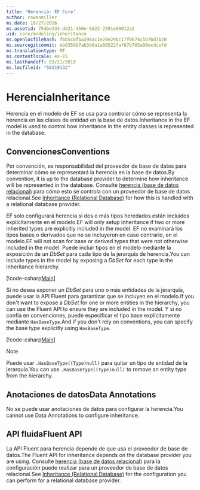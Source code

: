 ```yaml
---
title: 'Herencia: EF Core'
author: rowanmiller
ms.date: 10/27/2016
ms.assetid: 754be334-dd21-450e-9d22-2591e80012a2
uid: core/modeling/inheritance
ms.openlocfilehash: f6b5c8f5a398ac1e28e29bc17f0674c5b76d7b20
ms.sourcegitcommit: eb8359b7ab3b0a1a08522faf67b703a00ecdcefd
ms.translationtype: MT
ms.contentlocale: es-ES
ms.lasthandoff: 03/21/2019
ms.locfileid: "58319132"
---
```

# <a name="inheritance"></a><span data-ttu-id="53a61-102">Herencia</span><span class="sxs-lookup"><span data-stu-id="53a61-102">Inheritance</span></span>

<span data-ttu-id="53a61-103">Herencia en el modelo de EF se usa para controlar cómo se representa la herencia en las clases de entidad en la base de datos.</span><span class="sxs-lookup"><span data-stu-id="53a61-103">Inheritance in the EF model is used to control how inheritance in the entity classes is represented in the database.</span></span>

## <a name="conventions"></a><span data-ttu-id="53a61-104">Convenciones</span><span class="sxs-lookup"><span data-stu-id="53a61-104">Conventions</span></span>

<span data-ttu-id="53a61-105">Por convención, es responsabilidad del proveedor de base de datos para determinar cómo se representará la herencia en la base de datos.</span><span class="sxs-lookup"><span data-stu-id="53a61-105">By convention, it is up to the database provider to determine how inheritance will be represented in the database.</span></span> <span data-ttu-id="53a61-106">Consulte [herencia (base de datos relacional)](relational/inheritance.md) para cómo esto se controla con un proveedor de base de datos relacional.</span><span class="sxs-lookup"><span data-stu-id="53a61-106">See [Inheritance (Relational Database)](relational/inheritance.md) for how this is handled with a relational database provider.</span></span>

<span data-ttu-id="53a61-107">EF solo configurará herencia si dos o más tipos heredados están incluidos explícitamente en el modelo.</span><span class="sxs-lookup"><span data-stu-id="53a61-107">EF will only setup inheritance if two or more inherited types are explicitly included in the model.</span></span> <span data-ttu-id="53a61-108">EF no examinará los tipos bases o derivados que no se incluyeron en caso contrario, en el modelo.</span><span class="sxs-lookup"><span data-stu-id="53a61-108">EF will not scan for base or derived types that were not otherwise included in the model.</span></span> <span data-ttu-id="53a61-109">Puede incluir tipos en el modelo mediante la exposición de un *DbSet<TEntity>*  para cada tipo de la jerarquía de herencia.</span><span class="sxs-lookup"><span data-stu-id="53a61-109">You can include types in the model by exposing a *DbSet<TEntity>* for each type in the inheritance hierarchy.</span></span>

[!code-csharp[Main](../../../samples/core/Modeling/Conventions/Samples/InheritanceDbSets.cs?highlight=3-4&name=Model)]

<span data-ttu-id="53a61-110">Si no desea exponer un *DbSet<TEntity>*  para uno o más entidades de la jerarquía, puede usar la API Fluent para garantizar que se incluyen en el modelo.</span><span class="sxs-lookup"><span data-stu-id="53a61-110">If you don't want to expose a *DbSet<TEntity>* for one or more entities in the hierarchy, you can use the Fluent API to ensure they are included in the model.</span></span>
<span data-ttu-id="53a61-111">Y si no confía en convenciones, puede especificar el tipo base explícitamente mediante `HasBaseType`.</span><span class="sxs-lookup"><span data-stu-id="53a61-111">And if you don't rely on conventions, you can specify the base type explicitly using `HasBaseType`.</span></span>

[!code-csharp[Main](../../../samples/core/Modeling/Conventions/Samples/InheritanceModelBuilder.cs?highlight=7&name=Context)]

> [!NOTE]
> <span data-ttu-id="53a61-112">Puede usar `.HasBaseType((Type)null)` para quitar un tipo de entidad de la jerarquía.</span><span class="sxs-lookup"><span data-stu-id="53a61-112">You can use `.HasBaseType((Type)null)` to remove an entity type from the hierarchy.</span></span>

## <a name="data-annotations"></a><span data-ttu-id="53a61-113">Anotaciones de datos</span><span class="sxs-lookup"><span data-stu-id="53a61-113">Data Annotations</span></span>

<span data-ttu-id="53a61-114">No se puede usar anotaciones de datos para configurar la herencia.</span><span class="sxs-lookup"><span data-stu-id="53a61-114">You cannot use Data Annotations to configure inheritance.</span></span>

## <a name="fluent-api"></a><span data-ttu-id="53a61-115">API fluida</span><span class="sxs-lookup"><span data-stu-id="53a61-115">Fluent API</span></span>

<span data-ttu-id="53a61-116">La API Fluent para herencia depende de que usa el proveedor de base de datos.</span><span class="sxs-lookup"><span data-stu-id="53a61-116">The Fluent API for inheritance depends on the database provider you are using.</span></span> <span data-ttu-id="53a61-117">Consulte [herencia (base de datos relacional)](relational/inheritance.md) para la configuración puede realizar para un proveedor de base de datos relacional.</span><span class="sxs-lookup"><span data-stu-id="53a61-117">See [Inheritance (Relational Database)](relational/inheritance.md) for the configuration you can perform for a relational database provider.</span></span>
